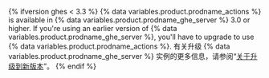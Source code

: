 {% ifversion ghes < 3.3 %}
{% data variables.product.prodname_actions %} is available in {% data variables.product.prodname_ghe_server %} 3.0 or higher. If you're using an earlier version of {% data variables.product.prodname_ghe_server %}, you'll have to upgrade to use {% data variables.product.prodname_actions %}. 有关升级 {% data variables.product.prodname_ghe_server %} 实例的更多信息，请参阅“[关于升级到新版本](/admin/overview/about-upgrades-to-new-releases)”。
{% endif %}
